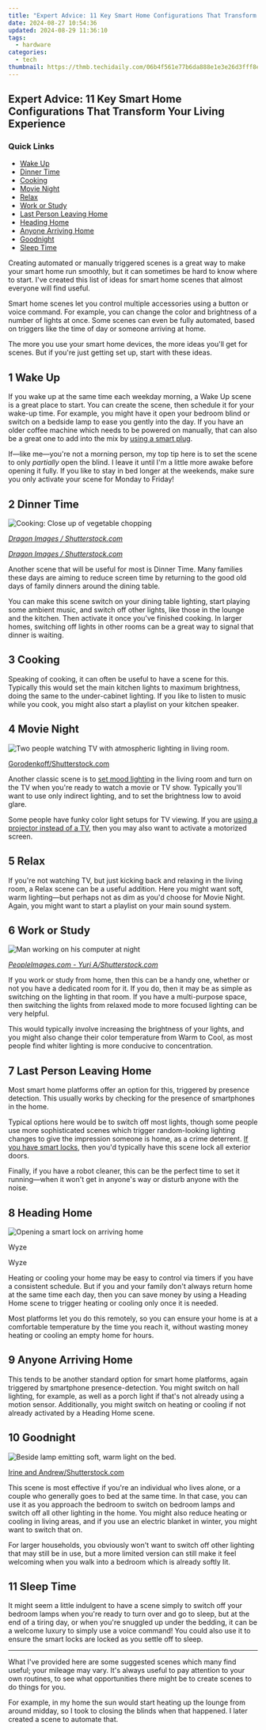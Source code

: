 ```yaml
---
title: "Expert Advice: 11 Key Smart Home Configurations That Transform Your Living Experience"
date: 2024-08-27 10:54:36
updated: 2024-08-29 11:36:10
tags:
  - hardware
categories:
  - tech
thumbnail: https://thmb.techidaily.com/06b4f561e77b6da888e1e3e26d3fff8eafe69267efcd4ca3c81ccca7b6840330.jpg
---
```


## Expert Advice: 11 Key Smart Home Configurations That Transform Your Living Experience

### Quick Links

* [Wake Up](https://extra-skills.techidaily.com/2024-approved-m1-demystified-apple-redefines-chipset-technology/)
* [Dinner Time](https://vp-tips.techidaily.com/new-the-finest-televisions-on-the-market-top-ten-4ks-for-2024/)
* [Cooking](https://twitter-videos.techidaily.com/updated-twitter-video-requirements-how-to-upload-a-video-on-twitter-in-2024/)
* [Movie Night](https://remote-screen-capture.techidaily.com/updated-navigating-zooms-share-functionality-for-2024/)
* [Relax](https://hardware-tips.techidaily.com/exploring-new-horizons-with-toms-technology-insights/)
* [Work or Study](https://extra-hints.techidaily.com/the-speedy-photographers-guide-to-google-collage-crafting/)
* [Last Person Leaving Home](https://program-issues.techidaily.com/step-by-step-fixes-for-audio-malfunctions-in-fallout-4-pc-edition/)
* [Heading Home](https://youtube-videos.techidaily.com/2024-approved-elevating-your-youtube-presence-with-effective-tags/)
* [Anyone Arriving Home](https://extra-tips.techidaily.com/advanced-rendering-gpus-for-4k-experience/)
* [Goodnight](https://screen-recording.techidaily.com/updated-2024-approved-expand-your-library-prime-10-ps5-extra-drives/)
* [Sleep Time](https://android-unlock.techidaily.com/how-to-remove-forgotten-pin-of-your-lava-blaze-pro-5g-by-drfone-android/)

 Creating automated or manually triggered scenes is a great way to make your smart home run smoothly, but it can sometimes be hard to know where to start. I've created this list of ideas for smart home scenes that almost everyone will find useful.

 Smart home scenes let you control multiple accessories using a button or voice command. For example, you can change the color and brightness of a number of lights at once. Some scenes can even be fully automated, based on triggers like the time of day or someone arriving at home.

 The more you use your smart home devices, the more ideas you'll get for scenes. But if you're just getting set up, start with these ideas.

## 1  Wake Up 

 If you wake up at the same time each weekday morning, a Wake Up scene is a great place to start. You can create the scene, then schedule it for your wake-up time. For example, you might have it open your bedroom blind or switch on a bedside lamp to ease you gently into the day. If you have an older coffee machine which needs to be powered on manually, that can also be a great one to add into the mix by [using a smart plug](https://android-location-track.techidaily.com/2-ways-to-monitor-huawei-nova-y71-activity-drfone-by-drfone-virtual-android/).

 If—like me—you're not a morning person, my top tip here is to set the scene to only _partially_ open the blind. I leave it until I'm a little more awake before opening it fully. If you like to stay in bed longer at the weekends, make sure you only activate your scene for Monday to Friday!

## 2  Dinner Time 

![Cooking: Close up of vegetable chopping](https://static1.howtogeekimages.com/wordpress/wp-content/uploads/2022/11/7bd56eda.png) 

_[Dragon Images / Shutterstock.com](https://www.shutterstock.com/image-photo/woman-following-recipe-on-digital-tablet-254202712)_

_[Dragon Images / Shutterstock.com](https://www.shutterstock.com/image-photo/woman-following-recipe-on-digital-tablet-254202712)_

 Another scene that will be useful for most is Dinner Time. Many families these days are aiming to reduce screen time by returning to the good old days of family dinners around the dining table.

 You can make this scene switch on your dining table lighting, start playing some ambient music, and switch off other lights, like those in the lounge and the kitchen. Then activate it once you've finished cooking. In larger homes, switching off lights in other rooms can be a great way to signal that dinner is waiting.

## 3  Cooking 

 Speaking of cooking, it can often be useful to have a scene for this. Typically this would set the main kitchen lights to maximum brightness, doing the same to the under-cabinet lighting. If you like to listen to music while you cook, you might also start a playlist on your kitchen speaker.

## 4  Movie Night 

![Two people watching TV with atmospheric lighting in living room.](https://static1.howtogeekimages.com/wordpress/wp-content/uploads/2024/07/two-people-watching-tv-with-atmospheric-lighting-in-living-room.jpg) 

[Gorodenkoff/Shutterstock.com](https://www.shutterstock.com/image-photo/authentic-couple-spending-time-home-sitting-2149434415 "Gorodenkoff")

 Another classic scene is to [set mood lighting](https://program-issues.techidaily.com/quick-solutions-resolving-issues-with-genshin-impact-startup/) in the living room and turn on the TV when you're ready to watch a movie or TV show. Typically you'll want to use only indirect lighting, and to set the brightness low to avoid glare.

 Some people have funky color light setups for TV viewing. If you are [using a projector instead of a TV](https://fox-boxes.techidaily.com/in-2024-masterful-video-starts-get-them-for-free/), then you may also want to activate a motorized screen.

## 5  Relax 

 If you're not watching TV, but just kicking back and relaxing in the living room, a Relax scene can be a useful addition. Here you might want soft, warm lighting—but perhaps not as dim as you'd choose for Movie Night. Again, you might want to start a playlist on your main sound system.

## 6  Work or Study 

![Man working on his computer at night](https://static1.howtogeekimages.com/wordpress/wp-content/uploads/2022/10/Night-Working-Emails.jpg) 

_[PeopleImages.com - Yuri A/Shutterstock.com](https://www.shutterstock.com/image-photo/studying-deep-into-night-cropped-shot-2167338593)_

 If you work or study from home, then this can be a handy one, whether or not you have a dedicated room for it. If you do, then it may be as simple as switching on the lighting in that room. If you have a multi-purpose space, then switching the lights from relaxed mode to more focused lighting can be very helpful.

 This would typically involve increasing the brightness of your lights, and you might also change their color temperature from Warm to Cool, as most people find whiter lighting is more conducive to concentration.

## 7  Last Person Leaving Home 

 Most smart home platforms offer an option for this, triggered by presence detection. This usually works by checking for the presence of smartphones in the home.

 Typical options here would be to switch off most lights, though some people use more sophisticated scenes which trigger random-looking lighting changes to give the impression someone is home, as a crime deterrent. [If you have smart locks](https://extra-skills.techidaily.com/2024-approved-periscope-recording-for-beginners-a-complete-walkthrough/), then you'd typically have this scene lock all exterior doors.

 Finally, if you have a robot cleaner, this can be the perfect time to set it running—when it won't get in anyone's way or disturb anyone with the noise.

## 8  Heading Home 

![Opening a smart lock on arriving home](https://static1.howtogeekimages.com/wordpress/wp-content/uploads/2021/02/586e508f-2.png) 

Wyze

Wyze

 Heating or cooling your home may be easy to control via timers if you have a consistent schedule. But if you and your family don't always return home at the same time each day, then you can save money by using a Heading Home scene to trigger heating or cooling only once it is needed.

 Most platforms let you do this remotely, so you can ensure your home is at a comfortable temperature by the time you reach it, without wasting money heating or cooling an empty home for hours.

## 9  Anyone Arriving Home 

 This tends to be another standard option for smart home platforms, again triggered by smartphone presence-detection. You might switch on hall lighting, for example, as well as a porch light if that's not already using a motion sensor. Additionally, you might switch on heating or cooling if not already activated by a Heading Home scene.

## 10  Goodnight 

![Beside lamp emitting soft, warm light on the bed.](https://static1.howtogeekimages.com/wordpress/wp-content/uploads/2024/07/beside-lamp-emitting-soft-warm-light-on-the-bed.jpg) 

[Irine and Andrew/Shutterstock.com](https://www.shutterstock.com/image-photo/night-light-above-bed-modern-hotel-2405828441 "Irine and Andrew")

 This scene is most effective if you're an individual who lives alone, or a couple who generally goes to bed at the same time. In that case, you can use it as you approach the bedroom to switch on bedroom lamps and switch off all other lighting in the home. You might also reduce heating or cooling in living areas, and if you use an electric blanket in winter, you might want to switch that on.

 For larger households, you obviously won't want to switch off other lighting that may still be in use, but a more limited version can still make it feel welcoming when you walk into a bedroom which is already softly lit.

## 11  Sleep Time 

 It might seem a little indulgent to have a scene simply to switch off your bedroom lamps when you're ready to turn over and go to sleep, but at the end of a tiring day, or when you're snuggled up under the bedding, it can be a welcome luxury to simply use a voice command! You could also use it to ensure the smart locks are locked as you settle off to sleep.

---

 What I've provided here are some suggested scenes which many find useful; your mileage may vary. It's always useful to pay attention to your own routines, to see what opportunities there might be to create scenes to do things for you.

 For example, in my home the sun would start heating up the lounge from around midday, so I took to closing the blinds when that happened. I later created a scene to automate that.

<ins class="adsbygoogle"
     style="display:block"
     data-ad-format="autorelaxed"
     data-ad-client="ca-pub-7571918770474297"
     data-ad-slot="1223367746"></ins>



<ins class="adsbygoogle"
     style="display:block"
     data-ad-client="ca-pub-7571918770474297"
     data-ad-slot="8358498916"
     data-ad-format="auto"
     data-full-width-responsive="true"></ins>
